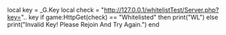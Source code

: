 local key = _G.Key
local check = "http://127.0.0.1/whitelistTest/Server.php?key=".. key
if game:HttpGet(check) == "Whitelisted" then
print("WL")
else
print("Invalid Key! Please Rejoin And Try Again.")
end
